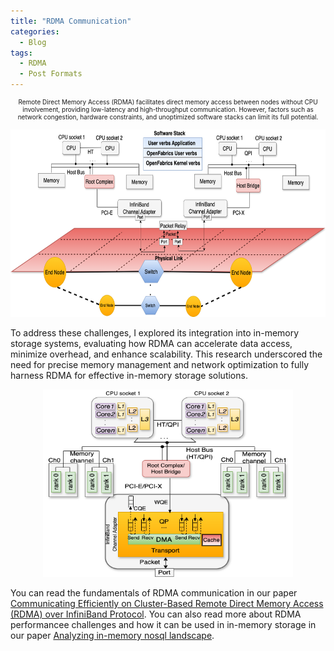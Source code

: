 ```yaml
---
title: "RDMA Communication"
categories:
  - Blog
tags:
  - RDMA
  - Post Formats
---
```


<p align="center" style="font-size: 10px;">
Remote Direct Memory Access (RDMA) facilitates direct memory access between nodes without CPU involvement, providing low-latency and high-throughput communication. However, factors such as network congestion, hardware constraints, and unoptimized software stacks can limit its full potential. 
</p>


<p align="center">
  <img src="/assets/images/infiniband.png" alt="InfiniBand Network"  width="600" height="300" />
</p>


To address these challenges, I explored its integration into in-memory storage systems, evaluating how RDMA can accelerate data access, minimize overhead, and enhance scalability. This research underscored the need for precise memory management and network optimization to fully harness RDMA for effective in-memory storage solutions.

<p align="center">
  <img src="/assets/images/RDMA.png" alt="Host perspective"  width="400" height="300" />
</p>
 
You can read the fundamentals of RDMA communication in our paper [Communicating Efficiently on Cluster-Based Remote Direct Memory Access (RDMA) over InfiniBand Protocol](https://www.mdpi.com/2076-3417/8/11/2034). You can also read more about RDMA performancee challenges and how it can be used in in-memory storage in our paper [Analyzing in-memory nosql landscape](https://ieeexplore.ieee.org/abstract/document/9119827).
